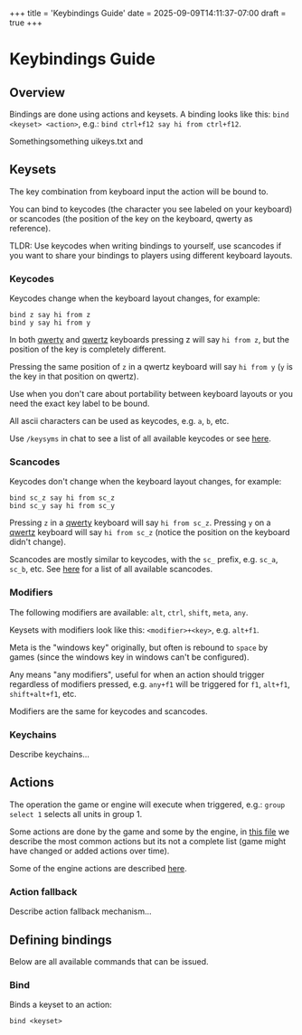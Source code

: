 +++
title = 'Keybindings Guide'
date = 2025-09-09T14:11:37-07:00
draft = true
+++

# Keybindings Guide

## Overview

Bindings are done using actions and keysets. A binding looks like this: `bind <keyset> <action>`, e.g.: `bind ctrl+f12 say hi from ctrl+f12`.

Somethingsomething uikeys.txt and

## Keysets

The key combination from keyboard input the action will be bound to.

You can bind to keycodes (the character you see labeled on your keyboard) or scancodes (the position of the key on the keyboard, qwerty as reference).

TLDR: Use keycodes when writing bindings to yourself, use scancodes if you want to share your bindings to players using different keyboard layouts.

### Keycodes

Keycodes change when the keyboard layout changes, for example:

```
bind z say hi from z
bind y say hi from y
```

In both [qwerty] and [qwertz] keyboards pressing z will say `hi from z`, but the position of the key is completely different.

Pressing the same position of `z` in a qwertz keyboard will say `hi from y` (`y` is the key in that position on qwertz).

Use when you don't care about portability between keyboard layouts or you need the exact key label to be bound.

All ascii characters can be used as keycodes, e.g. `a`, `b`, etc.

Use `/keysyms` in chat to see a list of all available keycodes or see [here](https://github.com/beyond-all-reason/RecoilEngine/blob/master/rts/Game/UI/KeyCodes.cpp#L64-L146).

### Scancodes

Keycodes don't change when the keyboard layout changes, for example:

```
bind sc_z say hi from sc_z
bind sc_y say hi from sc_y
```

Pressing `z` in a [qwerty] keyboard will say `hi from sc_z`. Pressing `y` on a [qwertz] keyboard will say `hi from sc_z` (notice the position on the keyboard didn't change).

Scancodes are mostly similar to keycodes, with the `sc_` prefix, e.g. `sc_a`, `sc_b`, etc. See [here](https://github.com/beyond-all-reason/RecoilEngine/blob/master/rts/Game/UI/ScanCodes.cpp#L60-L224) for a list of all available scancodes.

[qwerty]: https://www.kbdlayout.info/KBDUS/
[qwertz]: https://www.kbdlayout.info/kbdgr/

### Modifiers

The following modifiers are available: `alt`, `ctrl`, `shift`, `meta`, `any`.

Keysets with modifiers look like this: `<modifier>+<key>`, e.g. `alt+f1`.

Meta is the "windows key" originally, but often is rebound to `space` by games (since the windows key in windows can't be configured).

Any means "any modifiers", useful for when an action should trigger regardless of modifiers pressed, e.g. `any+f1` will be triggered for `f1`, `alt+f1`, `shift+alt+f1`, etc.

Modifiers are the same for keycodes and scancodes.

### Keychains

Describe keychains...

## Actions

The operation the game or engine will execute when triggered, e.g.: `group select 1` selects all units in group 1.

Some actions are done by the game and some by the engine, in [this file](https://github.com/resopmok/BAR_uikeys_collections/blob/main/keybinds-explained) we describe
the most common actions but its not a complete list (game might have changed or added actions over time).

Some of the engine actions are described [here](https://beyond-all-reason.github.io/RecoilEngine/docs/unsynced-commands/).

### Action fallback

Describe action fallback mechanism...

## Defining bindings

Below are all available commands that can be issued.

### Bind

Binds a keyset to an action:

```
bind <keyset> 
```
